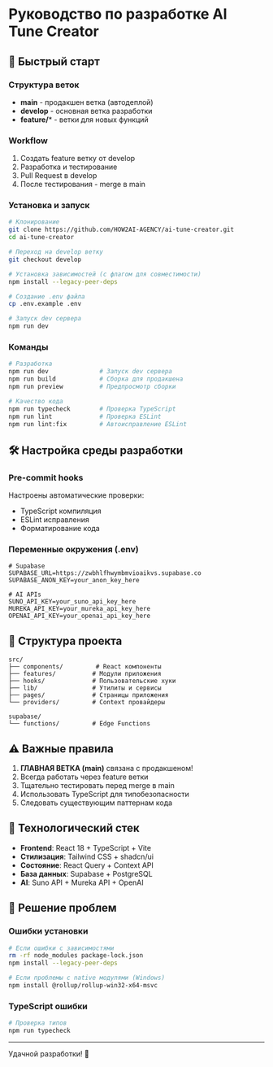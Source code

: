 # Руководство по разработке AI Tune Creator

## 🚀 Быстрый старт

### Структура веток
- **main** - продакшен ветка (автодеплой)
- **develop** - основная ветка разработки  
- **feature/*** - ветки для новых функций

### Workflow
1. Создать feature ветку от develop
2. Разработка и тестирование
3. Pull Request в develop
4. После тестирования - merge в main

### Установка и запуск

```bash
# Клонирование
git clone https://github.com/HOW2AI-AGENCY/ai-tune-creator.git
cd ai-tune-creator

# Переход на develop ветку
git checkout develop

# Установка зависимостей (с флагом для совместимости)
npm install --legacy-peer-deps

# Создание .env файла
cp .env.example .env

# Запуск dev сервера
npm run dev
```

### Команды

```bash
# Разработка
npm run dev              # Запуск dev сервера
npm run build            # Сборка для продакшена
npm run preview          # Предпросмотр сборки

# Качество кода
npm run typecheck        # Проверка TypeScript
npm run lint             # Проверка ESLint
npm run lint:fix         # Автоисправление ESLint
```

## 🛠 Настройка среды разработки

### Pre-commit hooks
Настроены автоматические проверки:
- TypeScript компиляция
- ESLint исправления
- Форматирование кода

### Переменные окружения (.env)
```env
# Supabase
SUPABASE_URL=https://zwbhlfhwymbmvioaikvs.supabase.co
SUPABASE_ANON_KEY=your_anon_key_here

# AI APIs
SUNO_API_KEY=your_suno_api_key_here
MUREKA_API_KEY=your_mureka_api_key_here
OPENAI_API_KEY=your_openai_api_key_here
```

## 📁 Структура проекта

```
src/
├── components/         # React компоненты
├── features/          # Модули приложения
├── hooks/             # Пользовательские хуки
├── lib/               # Утилиты и сервисы
├── pages/             # Страницы приложения
└── providers/         # Context провайдеры

supabase/
└── functions/         # Edge Functions
```

## ⚠️ Важные правила

1. **ГЛАВНАЯ ВЕТКА (main)** связана с продакшеном!
2. Всегда работать через feature ветки
3. Тщательно тестировать перед merge в main
4. Использовать TypeScript для типобезопасности
5. Следовать существующим паттернам кода

## 🔧 Технологический стек

- **Frontend**: React 18 + TypeScript + Vite
- **Стилизация**: Tailwind CSS + shadcn/ui
- **Состояние**: React Query + Context API
- **База данных**: Supabase + PostgreSQL
- **AI**: Suno API + Mureka API + OpenAI

## 🐛 Решение проблем

### Ошибки установки
```bash
# Если ошибки с зависимостями
rm -rf node_modules package-lock.json
npm install --legacy-peer-deps

# Если проблемы с native модулями (Windows)
npm install @rollup/rollup-win32-x64-msvc
```

### TypeScript ошибки
```bash
# Проверка типов
npm run typecheck
```

---
Удачной разработки! 🎵
